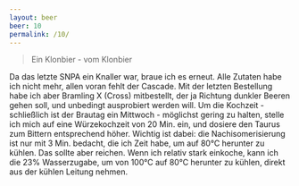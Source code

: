 ```yaml
---
layout: beer
beer: 10
permalink: /10/
---
```


> Ein Klonbier - vom Klonbier

Da das letzte SNPA ein Knaller war, braue ich es erneut. Alle Zutaten habe ich nicht mehr, allen voran fehlt der Cascade. Mit der letzten Bestellung habe ich aber Bramling X (Cross) mitbestellt, der ja Richtung dunkler Beeren gehen soll, und unbedingt ausprobiert werden will. Um die Kochzeit - schließlich ist der Brautag ein Mittwoch - möglichst gering zu halten, stelle ich mich auf eine Würzekochzeit von 20 Min. ein, und dosiere den Taurus zum Bittern entsprechend höher. Wichtig ist dabei: die Nachisomerisierung ist nur mit 3 Min. bedacht, die ich Zeit habe, um auf 80°C herunter zu kühlen. Das sollte aber reichen. Wenn ich relativ stark einkoche, kann ich die 23% Wasserzugabe, um von 100°C auf 80°C herunter zu kühlen, direkt aus der kühlen Leitung nehmen.
